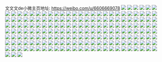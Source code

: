 文文文de小微主页地址: https://weibo.com/u/6606669078 
![](https://wx4.sinaimg.cn/mw2000/007d6UqGly1h960xdtmjhj32dc35su12.jpg) 
![](https://wx4.sinaimg.cn/mw2000/007d6UqGly1h960xexmigj32dc35s1ky.jpg) 
![](https://wx4.sinaimg.cn/mw2000/007d6UqGly1h960xggl7oj31hc1z4npe.jpg) 
![](https://wx4.sinaimg.cn/mw2000/007d6UqGly1h960xkxn1zj328j3347wn.jpg) 
![](https://wx4.sinaimg.cn/mw2000/007d6UqGgy1h95gjpieg9j32402tc1ky.jpg) 
![](https://wx4.sinaimg.cn/mw2000/007d6UqGgy1h95gjr24hnj32402tc4qr.jpg) 
![](https://wx4.sinaimg.cn/mw2000/007d6UqGgy1h95gjyrk0ij32bc334e82.jpg) 
![](https://wx4.sinaimg.cn/mw2000/007d6UqGgy1h95gjtuel6j32bc3344qr.jpg) 
![](https://wx4.sinaimg.cn/mw2000/007d6UqGgy1h95gjw98edj32bc334e82.jpg) 
![](https://wx4.sinaimg.cn/mw2000/007d6UqGgy1h95gjxqrsej32bc334qv6.jpg) 
![](https://wx4.sinaimg.cn/mw2000/007d6UqGgy1h95gk16317j31zq2msqv8.jpg) 
![](https://wx4.sinaimg.cn/mw2000/007d6UqGgy1h95gk2s9t5j31pc1yw4qq.jpg) 
![](https://wx4.sinaimg.cn/mw2000/007d6UqGgy1h95gk4miffj32bc334b2b.jpg) 
![](https://wx4.sinaimg.cn/mw2000/007d6UqGly1h8kov5nkp8j32402cf1kz.jpg) 
![](https://wx4.sinaimg.cn/mw2000/007d6UqGly1h7pizfgmjoj326o2ww1kx.jpg) 
![](https://wx4.sinaimg.cn/mw2000/007d6UqGly1h7pizg72o8j326o2wwb29.jpg) 
![](https://wx4.sinaimg.cn/mw2000/007d6UqGly1h7pizgy3v7j326o2wwe81.jpg) 
![](https://wx4.sinaimg.cn/mw2000/007d6UqGly1h6eg4jvy8vj31pc29s7wi.jpg) 
![](https://wx4.sinaimg.cn/mw2000/007d6UqGly1h6eg4mux94j31pc29sqd3.jpg) 
![](https://wx4.sinaimg.cn/mw2000/007d6UqGly1h6eg4q51whj31pc29sdqn.jpg) 
![](https://wx4.sinaimg.cn/mw2000/007d6UqGly1h6eg4snae0j32yo2yohcn.jpg) 
![](https://wx4.sinaimg.cn/mw2000/007d6UqGly1h6eg4tl1bsj32511ulgpl.jpg) 
![](https://wx4.sinaimg.cn/mw2000/007d6UqGly1h6eg4wodunj32v12s9b2a.jpg) 
![](https://wx4.sinaimg.cn/mw2000/007d6UqGly1h62lenngc0j32yo2yoe81.jpg) 
![](https://wx4.sinaimg.cn/mw2000/007d6UqGly1h62lepcj68j33402c0u11.jpg) 
![](https://wx4.sinaimg.cn/mw2000/007d6UqGly1h62ler4fr1j32402tctkm.jpg) 
![](https://wx4.sinaimg.cn/mw2000/007d6UqGly1h62lesj3gnj31zs280q7b.jpg) 
![](https://wx4.sinaimg.cn/mw2000/007d6UqGly1h62leuagpyj32802yo000.jpg) 
![](https://wx4.sinaimg.cn/mw2000/007d6UqGly1h62levtjspj32yo280h1e.jpg) 
![](https://wx4.sinaimg.cn/mw2000/007d6UqGly1h3u39dtju3j32402tchdt.jpg) 
![](https://wx4.sinaimg.cn/mw2000/007d6UqGly1h34ljzlfcyj32402tc4qp.jpg) 
![](https://wx4.sinaimg.cn/mw2000/007d6UqGly1h34ll4c0qnj32402tcnpd.jpg) 
![](https://wx4.sinaimg.cn/mw2000/007d6UqGly1h34ll3meiuj31w02iokjm.jpg) 
![](https://wx4.sinaimg.cn/mw2000/007d6UqGly1h0j3meca7sj32c0340hdv.jpg) 
![](https://wx4.sinaimg.cn/mw2000/007d6UqGgy1gz9xhjnsojj30u00u0jvy.jpg) 
![](https://wx4.sinaimg.cn/mw2000/007d6UqGgy1gz9xhkaworj30ty13ygqo.jpg) 
![](https://wx4.sinaimg.cn/mw2000/007d6UqGgy1gz9xhkvs0nj30u0140teh.jpg) 
![](https://wx4.sinaimg.cn/mw2000/007d6UqGgy1gz9xhle1mcj30u00u0q82.jpg) 
![](https://wx4.sinaimg.cn/mw2000/007d6UqGgy1gz9xhlzbyxj30u0140jyw.jpg) 
![](https://wx4.sinaimg.cn/mw2000/007d6UqGgy1gz9xhmmfbij30u014044b.jpg) 
![](https://wx4.sinaimg.cn/mw2000/007d6UqGgy1gz9xhn3zxhj30u0140aep.jpg) 
![](https://wx4.sinaimg.cn/mw2000/007d6UqGgy1gz9xhnpjp8j30u01407az.jpg) 
![](https://wx4.sinaimg.cn/mw2000/007d6UqGgy1gz9xhoh91tj31400u0qa0.jpg) 
![](https://wx4.sinaimg.cn/mw2000/007d6UqGgy1gz8htc99roj30u0140789.jpg) 
![](https://wx4.sinaimg.cn/mw2000/007d6UqGgy1gz8htd03sgj30u0140qb0.jpg) 
![](https://wx4.sinaimg.cn/mw2000/007d6UqGgy1gz8htdexchj31400u0dkj.jpg) 
![](https://wx4.sinaimg.cn/mw2000/007d6UqGgy1gv2gmbordkj60u014010k02.jpg) 
![](https://wx4.sinaimg.cn/mw2000/007d6UqGgy1gv2gmdwizfj60u0140k2302.jpg) 
![](https://wx4.sinaimg.cn/mw2000/007d6UqGgy1gv2gmfzq88j60u0140ahy02.jpg) 
![](https://wx4.sinaimg.cn/mw2000/007d6UqGgy1gv2gmk0akfj60u0140wq302.jpg) 
![](https://wx4.sinaimg.cn/mw2000/007d6UqGgy1gv2gml2bu8j60u0140adn02.jpg) 
![](https://wx4.sinaimg.cn/mw2000/007d6UqGgy1gv2gmm9wn3j60u0140wr502.jpg) 
![](https://wx4.sinaimg.cn/mw2000/007d6UqGgy1gv2gmna37cj60u0140th302.jpg) 
![](https://wx4.sinaimg.cn/mw2000/007d6UqGgy1gv2gmpx5kqj60u014010402.jpg) 
![](https://wx4.sinaimg.cn/mw2000/007d6UqGgy1gv2gmqpek3j60u0140tgd02.jpg) 
![](https://wx4.sinaimg.cn/mw2000/007d6UqGly1gubf5y6m63j60u0140n5b02.jpg) 
![](https://wx4.sinaimg.cn/mw2000/007d6UqGly1gubf5ymi2sj62ao1j4e8102.jpg) 
![](https://wx4.sinaimg.cn/mw2000/007d6UqGly1gubf5zkls5j62ao1j4npd02.jpg) 
![](https://wx4.sinaimg.cn/mw2000/007d6UqGly1gubf605qdxj62ao1j4e8102.jpg) 
![](https://wx4.sinaimg.cn/mw2000/007d6UqGly1gubf60q84cj61j42ao1kx02.jpg) 
![](https://wx4.sinaimg.cn/mw2000/007d6UqGly1gubf61t39dj622o353e8402.jpg) 
![](https://wx4.sinaimg.cn/mw2000/007d6UqGly1gubf5xdaokj62c03407wj02.jpg) 
![](https://wx4.sinaimg.cn/mw2000/007d6UqGly1gubf63n471j62c0340u0z02.jpg) 
![](https://wx4.sinaimg.cn/mw2000/007d6UqGly1gubf65hfy7j62c0340e8202.jpg) 
![](https://wx4.sinaimg.cn/mw2000/007d6UqGly1gnl7h4vjpbj32c0340qv5.jpg) 
![](https://wx4.sinaimg.cn/mw2000/007d6UqGly1gnl7h2r3xqj32c03407wh.jpg) 
![](https://wx4.sinaimg.cn/mw2000/007d6UqGly1gnl7h9s5n4j32c0340qv5.jpg) 
![](https://wx4.sinaimg.cn/mw2000/007d6UqGly1gnl7hu374uj32802yokjt.jpg) 
![](https://wx4.sinaimg.cn/mw2000/007d6UqGly1gnl7h828fij32802eu1ky.jpg) 
![](https://wx4.sinaimg.cn/mw2000/007d6UqGly1gnl7i5hi8nj32802you15.jpg) 
![](https://wx4.sinaimg.cn/mw2000/007d6UqGly1gnl7i9kc6bj32c0340x6q.jpg) 
![](https://wx4.sinaimg.cn/mw2000/007d6UqGly1gnl7ie06gij32c0340kjm.jpg) 
![](https://wx4.sinaimg.cn/mw2000/007d6UqGly1gnl7ihef7lj32c0340b2b.jpg) 
![](https://wx4.sinaimg.cn/mw2000/007d6UqGly1ghoeo69ssdj31s02dc7wl.jpg) 
![](https://wx4.sinaimg.cn/mw2000/007d6UqGly1ghoeo8m1elj32c0340e82.jpg) 
![](https://wx4.sinaimg.cn/mw2000/007d6UqGly1ghoenup1o9j31s02dc4qu.jpg) 
![](https://wx4.sinaimg.cn/mw2000/007d6UqGly1ghoeny7n50j32402tc7wj.jpg) 
![](https://wx4.sinaimg.cn/mw2000/007d6UqGly1ghoeoax21zj32yo200kjo.jpg) 
![](https://wx4.sinaimg.cn/mw2000/007d6UqGly1ghoeoe8jwdj32402tcqv7.jpg) 
![](https://wx4.sinaimg.cn/mw2000/007d6UqGgy1gflrpcy5n6j318w27shdt.jpg) 
![](https://wx4.sinaimg.cn/mw2000/007d6UqGgy1gflrperkj8j32c0284u0y.jpg) 
![](https://wx4.sinaimg.cn/mw2000/007d6UqGgy1gflrpdoc0qj31o02801kx.jpg) 
![](https://wx4.sinaimg.cn/mw2000/007d6UqGgy1gflrpgi77fj30ku1120x3.jpg) 
![](https://wx4.sinaimg.cn/mw2000/007d6UqGgy1gflrpbt7goj32c0340e83.jpg) 
![](https://wx4.sinaimg.cn/mw2000/007d6UqGgy1gflrpfnlmdj32c0340qv6.jpg) 
![](https://wx4.sinaimg.cn/mw2000/007d6UqGgy1gezt5bcpkwj31xg1g61kx.jpg) 
![](https://wx4.sinaimg.cn/mw2000/007d6UqGgy1gezt5c4mbaj30u01hcain.jpg) 
![](https://wx4.sinaimg.cn/mw2000/007d6UqGgy1gezt5dnhidj31o027u4qp.jpg) 
![](https://wx4.sinaimg.cn/mw2000/007d6UqGly1ger18rspe4j329e35s7wi.jpg) 
![](https://wx4.sinaimg.cn/mw2000/007d6UqGly1ger18ovp8mj32c0340b2d.jpg) 
![](https://wx4.sinaimg.cn/mw2000/007d6UqGly1ger1aadqk0j32ao35se82.jpg) 
![](https://wx4.sinaimg.cn/mw2000/007d6UqGly1ger1919opbj32c0340x6q.jpg) 
![](https://wx4.sinaimg.cn/mw2000/007d6UqGly1ger196ugquj32c0340b2b.jpg) 
![](https://wx4.sinaimg.cn/mw2000/007d6UqGly1ger194n21yj32ab3404qs.jpg) 
![](https://wx4.sinaimg.cn/mw2000/007d6UqGly1ger18t9xegj32tc240b2b.jpg) 
![](https://wx4.sinaimg.cn/mw2000/007d6UqGly1ger18wwwsej32yo2007wj.jpg) 
![](https://wx4.sinaimg.cn/mw2000/007d6UqGly1ger18zjq7uj32yo200kjo.jpg) 
![](https://wx4.sinaimg.cn/mw2000/007d6UqGly1gdvyztap09j32tc240hdv.jpg) 
![](https://wx4.sinaimg.cn/mw2000/007d6UqGly1gdvyzqqtldj32yo1hshe1.jpg) 
![](https://wx4.sinaimg.cn/mw2000/007d6UqGly1gdvyzrta6wj30u00rvdla.jpg) 
![](https://wx4.sinaimg.cn/mw2000/007d6UqGly1gdvz0fle63j32402tcu10.jpg) 
![](https://wx4.sinaimg.cn/mw2000/007d6UqGly1gdvz0hnfxkj32402tc7wl.jpg) 
![](https://wx4.sinaimg.cn/mw2000/007d6UqGly1gdvz0jlzhsj32tc2407wl.jpg) 
![](https://wx4.sinaimg.cn/mw2000/007d6UqGly1gd0kcpzp6pj32c02c0npe.jpg) 
![](https://wx4.sinaimg.cn/mw2000/007d6UqGly1gd0kdv657ij30o31b9hdt.jpg) 
![](https://wx4.sinaimg.cn/mw2000/007d6UqGly1gd0kd55apqj32c02c0npf.jpg) 
![](https://wx4.sinaimg.cn/mw2000/007d6UqGgy1gc9m5i6no2j32c0340e82.jpg) 
![](https://wx4.sinaimg.cn/mw2000/007d6UqGgy1gc9m5h2l1hj32c03407wk.jpg) 
![](https://wx4.sinaimg.cn/mw2000/007d6UqGly1gahh6t2nvbj32402tcx6p.jpg) 
![](https://wx4.sinaimg.cn/mw2000/007d6UqGly1gahh6uhbskj32tc240u0y.jpg) 
![](https://wx4.sinaimg.cn/mw2000/007d6UqGly1gahh6vyh99j32402tc4qs.jpg) 
![](https://wx4.sinaimg.cn/mw2000/007d6UqGly1gahh6xtnilj34005xc4qu.jpg) 
![](https://wx4.sinaimg.cn/mw2000/007d6UqGly1gahh70jdplj35xc4007wm.jpg) 
![](https://wx4.sinaimg.cn/mw2000/007d6UqGly1gahh72g4saj35mo480kjp.jpg) 
![](https://wx4.sinaimg.cn/mw2000/007d6UqGgy1g9807jn4kqj32802yob2b.jpg) 
![](https://wx4.sinaimg.cn/mw2000/007d6UqGly1g8ixagrt2zj32c0340qv6.jpg) 
![](https://wx4.sinaimg.cn/mw2000/007d6UqGly1g8ixai7vnqj32c03404qq.jpg) 
![](https://wx4.sinaimg.cn/mw2000/007d6UqGly1g8ixak3uapj32c03407wi.jpg) 
![](https://wx4.sinaimg.cn/mw2000/007d6UqGly1g8ixae91y4j32c0340b2a.jpg) 
![](https://wx4.sinaimg.cn/mw2000/007d6UqGly1g8ixalcg2tj32c0340e81.jpg) 
![](https://wx4.sinaimg.cn/mw2000/007d6UqGly1g8ixan2etkj32c0340kjn.jpg) 
![](https://wx4.sinaimg.cn/mw2000/007d6UqGly1g8ixaokqegj32c03401kz.jpg) 
![](https://wx4.sinaimg.cn/mw2000/007d6UqGly1g8ixaq4kjtj32c0340x6q.jpg) 
![](https://wx4.sinaimg.cn/mw2000/007d6UqGly1g8ixas9fvxj32c0340qv5.jpg) 
![](https://wx4.sinaimg.cn/mw2000/007d6UqGly1g89kpw4nuej32402tchdu.jpg) 
![](https://wx4.sinaimg.cn/mw2000/007d6UqGly1g89kpxf674j32402tcb29.jpg) 
![](https://wx4.sinaimg.cn/mw2000/007d6UqGly1g89kpu103lj32402tckjm.jpg) 
![](https://wx4.sinaimg.cn/mw2000/007d6UqGgy1g890s8coe1j30u014044j.jpg) 
![](https://wx4.sinaimg.cn/mw2000/007d6UqGgy1g890s8r7imj30u0140dod.jpg) 
![](https://wx4.sinaimg.cn/mw2000/007d6UqGgy1g890s94wzoj31900u0dok.jpg) 
![](https://wx4.sinaimg.cn/mw2000/007d6UqGgy1g890s9fqhpj31900u042h.jpg) 
![](https://wx4.sinaimg.cn/mw2000/007d6UqGgy1g890s9ny7zj31400u0wh1.jpg) 
![](https://wx4.sinaimg.cn/mw2000/007d6UqGgy1g890s9xhhaj31400u0god.jpg) 
![](https://wx4.sinaimg.cn/mw2000/007d6UqGgy1g890sa64n6j31900u0tbu.jpg) 
![](https://wx4.sinaimg.cn/mw2000/007d6UqGgy1g890s83g6lj31900u044d.jpg) 
![](https://wx4.sinaimg.cn/mw2000/007d6UqGgy1g890saevl6j31400u0jy4.jpg) 
![](https://wx4.sinaimg.cn/mw2000/007d6UqGly1g82rab8029j32c0340qv9.jpg) 
![](https://wx4.sinaimg.cn/mw2000/007d6UqGly1g82radbi2lj32c03401l2.jpg) 
![](https://wx4.sinaimg.cn/mw2000/007d6UqGly1g82ra8k376j32c0340u0y.jpg) 
![](https://wx4.sinaimg.cn/mw2000/007d6UqGly1g82ra7a2q8j32c0340x6t.jpg) 
![](https://wx4.sinaimg.cn/mw2000/007d6UqGly1g82rafj23mj32c0340x6s.jpg) 
![](https://wx4.sinaimg.cn/mw2000/007d6UqGly1g82rahw2i6j32c03401l1.jpg) 
![](https://wx4.sinaimg.cn/mw2000/007d6UqGly1g81k17sc0qj32c0340kjm.jpg) 
![](https://wx4.sinaimg.cn/mw2000/007d6UqGly1g81k1e00taj32c0340e82.jpg) 
![](https://wx4.sinaimg.cn/mw2000/007d6UqGly1g81k1ityxbj32c0340e82.jpg) 
![](https://wx4.sinaimg.cn/mw2000/007d6UqGly1g81k1m2pcij32c0340b2a.jpg) 
![](https://wx4.sinaimg.cn/mw2000/007d6UqGly1g7z9c75p1cj30u0140x4j.jpg) 
![](https://wx4.sinaimg.cn/mw2000/007d6UqGly1g7wywig65gj32c0340e82.jpg) 
![](https://wx4.sinaimg.cn/mw2000/007d6UqGly1g7wywjmfb1j32c0340hdu.jpg) 
![](https://wx4.sinaimg.cn/mw2000/007d6UqGly1g7wywkv7scj32c0340hdu.jpg) 
![](https://wx4.sinaimg.cn/mw2000/007d6UqGly1g7u0ffcxxdj30qo0zkwkm.jpg) 
![](https://wx4.sinaimg.cn/mw2000/007d6UqGly1g7s92upsr2j32c0340hdv.jpg) 
![](https://wx4.sinaimg.cn/mw2000/007d6UqGgy1g7nkvqbbttj30u01404df.jpg) 
![](https://wx4.sinaimg.cn/mw2000/007d6UqGgy1g7nkwpgvw6j32c0340kjm.jpg) 
![](https://wx4.sinaimg.cn/mw2000/007d6UqGgy1g7nkvmygb6j32c0340qv5.jpg) 
![](https://wx4.sinaimg.cn/mw2000/007d6UqGgy1g7nkw9fhx8j32c03407wj.jpg) 
![](https://wx4.sinaimg.cn/mw2000/007d6UqGgy1g7nkwaz02gj30ep0f7jtp.jpg) 
![](https://wx4.sinaimg.cn/mw2000/007d6UqGgy1g7nkyw5mmoj35mo480npl.jpg) 
![](https://wx4.sinaimg.cn/mw2000/007d6UqGgy1g7nkz05x2zj33402c07wh.jpg) 
![](https://wx4.sinaimg.cn/mw2000/007d6UqGgy1g7nkz60jbvj33402c0qv5.jpg) 
![](https://wx4.sinaimg.cn/mw2000/007d6UqGgy1g7nkz937txj30u0140kjh.jpg) 
![](https://wx4.sinaimg.cn/mw2000/007d6UqGly1g7azmrityaj32c0340hdu.jpg) 
![](https://wx4.sinaimg.cn/mw2000/007d6UqGly1g7azn0jk12j3168168hdv.jpg) 
![](https://wx4.sinaimg.cn/mw2000/007d6UqGly1g7azmvwvisj32c0340u0y.jpg) 
![](https://wx4.sinaimg.cn/mw2000/007d6UqGly1g70fg8m9x8j31sc1sc7wh.jpg) 
![](https://wx4.sinaimg.cn/mw2000/007d6UqGly1g61w4yg27dj30u013xafx.jpg) 
![](https://wx4.sinaimg.cn/mw2000/007d6UqGly1g61w4xzwntj30s60s8ten.jpg) 
![](https://wx4.sinaimg.cn/mw2000/007d6UqGgy1g61njqwsvvj30u0140k2a.jpg) 
![](https://wx4.sinaimg.cn/mw2000/007d6UqGgy1g61njriwysj30u0140dlz.jpg) 
![](https://wx4.sinaimg.cn/mw2000/007d6UqGgy1g61njs7r2ej30u0140qcb.jpg) 
![](https://wx4.sinaimg.cn/mw2000/007d6UqGgy1g61njq5wquj30u0140naq.jpg) 
![](https://wx4.sinaimg.cn/mw2000/007d6UqGgy1g60r4woew9j35mo480nph.jpg) 
![](https://wx4.sinaimg.cn/mw2000/007d6UqGgy1g5ztip9z7ej32c0340x6r.jpg) 
![](https://wx4.sinaimg.cn/mw2000/007d6UqGgy1g5ztipru9lj31400u0n2f.jpg) 
![](https://wx4.sinaimg.cn/mw2000/007d6UqGgy1g5ztilwcloj30u00u0whv.jpg) 
![](https://wx4.sinaimg.cn/mw2000/007d6UqGly1g5h4xctwn7j30u0140ak5.jpg) 
![](https://wx4.sinaimg.cn/mw2000/007d6UqGgy1g5bc9oqexuj31w12e41l0.jpg) 
![](https://wx4.sinaimg.cn/mw2000/007d6UqGgy1g5bc9pcp4dj30u0140quh.jpg) 
![](https://wx4.sinaimg.cn/mw2000/007d6UqGgy1g5bc9naf30j30u01401kx.jpg) 
![](https://wx4.sinaimg.cn/mw2000/007d6UqGgy1g4pyp1ficnj30u01404qp.jpg) 
![](https://wx4.sinaimg.cn/mw2000/007d6UqGly1g2sf3hhqvxj30u00z01kx.jpg) 
![](https://wx4.sinaimg.cn/mw2000/007d6UqGgy1g2p81lr7a4j30u00zfgr4.jpg) 
![](https://wx4.sinaimg.cn/mw2000/007d6UqGly1g1jkrzljj3j30u01407q8.jpg) 
![](https://wx4.sinaimg.cn/mw2000/007d6UqGly1g1jks029aqj30u00u04g5.jpg) 
